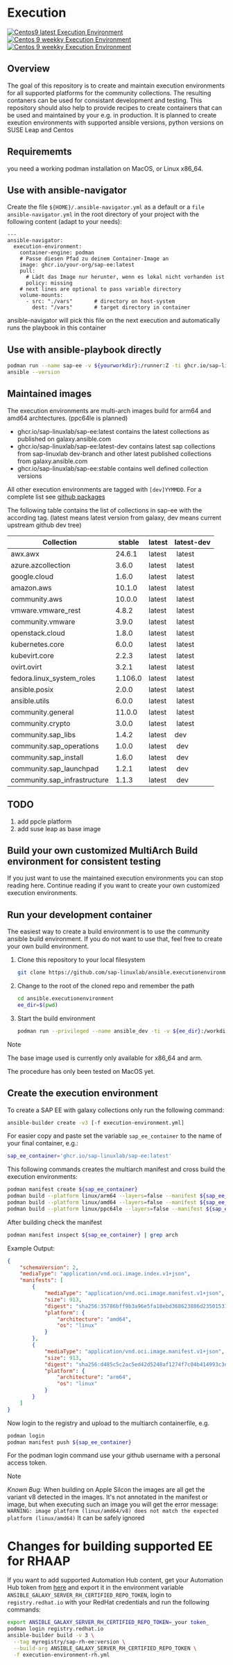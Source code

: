 # Execution

[![Centos9 latest Execution Environment](https://github.com/sap-linuxlab/ansible.executionenvironment/actions/workflows/build-ee-latest.yml/badge.svg)](https://github.com/sap-linuxlab/ansible.executionenvironment/actions/workflows/build-ee-latest.yml)
[![Centos 9 weekky Execution Environment](https://github.com/sap-linuxlab/ansible.executionenvironment/actions/workflows/build-ee-weekly.yml/badge.svg)](https://github.com/sap-linuxlab/ansible.executionenvironment/actions/workflows/build-ee-weekly.yml)
[![Centos 9 weekky Execution Environment](https://github.com/sap-linuxlab/ansible.executionenvironment/actions/workflows/build-ee-stable.yml/badge.svg)](https://github.com/sap-linuxlab/ansible.executionenvironment/actions/workflows/build-ee-stable.yml)

## Overview

The goal of this repository is to create and maintain execution environments for all supported platforms for the community collections. The resulting contaners can be used for consistant development and testing.
This repository should also help to provide recipes to create containers that can be used and maintained by your e.g. in production.
It is planned to create exeution environments with supported ansible versions, python versions on SUSE Leap and Centos

## Requirememts

you need a working podman installation on MacOS, or Linux x86_64.

## Use with ansible-navigator
Create the file `${HOME}/.ansible-navigator.yml` as a default or a `file ansible-navigator.yml` in the root directory of your project with the following content (adapt to your needs):

```[yaml]
---
ansible-navigator:
  execution-environment:
    container-engine: podman
    # Passe diesen Pfad zu deinem Container-Image an
    image: ghcr.io/your-org/sap-ee:latest
    pull:
      # Lädt das Image nur herunter, wenn es lokal nicht vorhanden ist
      policy: missing
    # next lines are optional to pass variable directory
    volume-mounts:
      - src: "./vars"       # directory on host-system
        dest: "/vars"       # target directory in container
```

ansible-navigator will pick this file on the next execution and automatically runs the playbook in this container

## Use with ansible-playbook directly

```bash
podman run --name sap-ee -v ${yourworkdir}:/runner:Z -ti ghcr.io/sap-linuxlab/sap-ee:latest
ansible --version
```

## Maintained images

The execution environments are multi-arch images build for arm64 and amd64 archtectures. (ppc64le is planned)

- ghcr.io/sap-linuxlab/sap-ee:latest        contains the latest collections as published on galaxy.ansible.com
- ghcr.io/sap-linuxlab/sap-ee:latest-dev    contains latest sap collections from sap-linuxlab dev-branch and other latest published collections from galaxy.ansible.com
- ghcr.io/sap-linuxlab/sap-ee:stable        contains well defined collection versions

All other execution environments are tagged with `[dev]YYMMDD`. For a complete list see [github packages](https://github.com/sap-linuxlab/ansible.executionenvironment/pkgs/container/sap-ee)

The following table contains the list of collections in sap-ee with the according tag.
(latest means latest version from galaxy, dev means current upstream github dev tree)

Collection                   | stable  | latest | latest-dev
-----------------------------|---------|--------|------------
awx.awx                      |  24.6.1 | latest | latest
azure.azcollection           |   3.6.0 | latest | latest
google.cloud                 |   1.6.0 | latest | latest
amazon.aws                   |  10.1.0 | latest | latest
community.aws                |  10.0.0 | latest | latest
vmware.vmware_rest           |   4.8.2 | latest | latest
community.vmware             |   3.9.0 | latest | latest
openstack.cloud              |   1.8.0 | latest | latest
kubernetes.core              |   6.0.0 | latest | latest
kubevirt.core                |   2.2.3 | latest | latest
ovirt.ovirt                  |   3.2.1 | latest | latest
fedora.linux_system_roles    | 1.106.0 | latest | latest
ansible.posix                |   2.0.0 | latest | latest
ansible.utils                |   6.0.0 | latest | latest
community.general            |  11.0.0 | latest | latest
community.crypto             |   3.0.0 | latest | latest
community.sap_libs           |   1.4.2 | latest | dev
community.sap_operations     |   1.0.0 | latest | dev
community.sap_install        |   1.6.0 | latest | dev
community.sap_launchpad      |   1.2.1 | latest | dev
community.sap_infrastructure |   1.1.3 | latest | dev

## TODO

1. add ppcle platform
2. add suse leap as base image

## Build your own customized MultiArch Build environment for consistent testing

If you just want to use the maintained execution environments you can stop reading here.
Continue reading if you want to create your own customized execution environments.

## Run your development container

The easiest way to create a build environment is to use the community ansible build environment.
If you do not want to use that, feel free to create your own build environment.

1. Clone this repository to your local filesystem

   ```bash
   git clone https://github.com/sap-linuxlab/ansible.executionenvironment
   ```

2. Change to the root of the cloned repo and remember the path

   ```bash
   cd ansible.executionenvironment
   ee_dir=$(pwd)
   ```

3. Start the build environment

   ```bash
   podman run --privileged --name ansible_dev -ti -v ${ee_dir}:/workdir ghcr.io/ansible/community-ansible-dev-tools
   ```

>[!NOTE]
> The base image used is currently only available for x86_64 and arm.
>
> The procedure has only been tested on MacOS yet.

## Create the execution environment

To create a SAP EE with galaxy collections only run the following command:

```bash
ansible-builder create -v3 [-f execution-environment.yml]
```

<!--
Add the following line to the created Containerfile to connect to your repo, if you host on ghcr.io and do not create the image in a workflow:

```bash
LABEL TBD org....
```
-->

For easier copy and paste set the variable `sap_ee_container` to the name of your final container, e.g.:

```bash
sap_ee_container='ghcr.io/sap-linuxlab/sap-ee:latest'
```

This following commands creates the multiarch manifest and cross build the execution environments:

```bash
podman manifest create ${sap_ee_container}
podman build --platform linux/arm64 --layers=false --manifest ${sap_ee_container} --tag sap_ee_arm64 -f context/Containerfile context
podman build --platform linux/amd64 --layers=false --manifest ${sap_ee_container} --tag sap_ee_amd64 -f context/Containerfile context
podman build --platform linux/ppc64le --layers=false --manifest ${sap_ee_container} --tag sap_ee_ppc64le -f context/Containerfile context
```

After building check the manifest

```bash
podman manifest inspect ${sap_ee_container} | grep arch
```

Example Output:

```json
{
    "schemaVersion": 2,
    "mediaType": "application/vnd.oci.image.index.v1+json",
    "manifests": [
        {
            "mediaType": "application/vnd.oci.image.manifest.v1+json",
            "size": 913,
            "digest": "sha256:35786bff9b3a96e5fa18ebd368623886d235015317ae27c7427671e5bf8da6d0",
            "platform": {
                "architecture": "amd64",
                "os": "linux"
            }
        },
        {
            "mediaType": "application/vnd.oci.image.manifest.v1+json",
            "size": 913,
            "digest": "sha256:d485c5c2ac5ed42d5248af1274f7c04b414993c3e10ec8dc2aec899c4cab1fe6",
            "platform": {
                "architecture": "arm64",
                "os": "linux"
            }
        }
    ]
}
```

Now login to the registry and upload to the multiarch containerfile, e.g.

```bash
podman login
podman manifest push ${sap_ee_container}
```

For the podman login command use your github username with a personal access token.

>[!NOTE]
> *Known Bug:* When building on Apple Silcon the images are all get the variant v8 detected in the images.
> It's not annotated in the manifest or image, but when executing such an image you will get the error message:
> `WARNING: image platform (linux/amd64/v8) does not match the expected platform (linux/amd64)`
> It can be safely ignored

# Changes for building supported EE for RHAAP

If you want to add supported Automation Hub content, get your Automation Hub token from [here](https://console.redhat.com/ansible/automation-hub/token) and export it in the environment variable `ANSIBLE_GALAXY_SERVER_RH_CERTIFIED_REPO_TOKEN`, login to `registry.redhat.io` with your RedHat credentials and run the following commands:

```bash
export ANSIBLE_GALAXY_SERVER_RH_CERTIFIED_REPO_TOKEN=_your token_
podman login registry.redhat.io
ansible-builder build -v 3 \
  --tag myregistry/sap-rh-ee:version \
  --build-arg ANSIBLE_GALAXY_SERVER_RH_CERTIFIED_REPO_TOKEN \
  -f execution-environment-rh.yml
```
